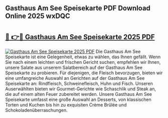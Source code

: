 ## Gasthaus Am See Speisekarte PDF Download Online 2025 wxDQC

# <h2><a href="http://gcc8wg.nevu.top/?p=Gasthaus+Am+See+Speisekarte">🔗 👉🔴 Gasthaus Am See Speisekarte 2025 PDF</a></h2>

[![Gasthaus Am See Speisekarte 2025 PDF](https://i.imgur.com/dBaPXMq.png)](http://gcc8wg.nevu.top/?p=Gasthaus+Am+See+Speisekarte)
Die Gasthaus Am See Speisekarte ist eine Gelegenheit, etwas zu wählen, das Ihnen gefällt. Wenn Sie nach einem leichten und frischen Gericht suchen, empfehlen wir Ihnen, unsere Salate aus unserem Salatbereich auf der Gasthaus Am See Speisekarte zu probieren. Für diejenigen, die Fleisch bevorzugen, bieten wir eine umfangreiche Auswahl an Gerichten auf der Gasthaus Am See Speisekarte an: Rindfleisch, Schweinefleisch, Huhn und Fisch. Unseren Auserwählten bieten wir Gourmet-Gerichte wie Schaschlik und Steak an, die auf einem alten Feuer zubereitet werden. Unsere Gasthaus Am See Speisekarte umfasst eine große Auswahl an Desserts, von klassischen Torten und Kuchen bis hin zu exquisiten Crème Brûlée und Schokoladenüberraschungen.

